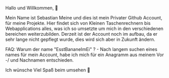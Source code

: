 Hallo und Willkommen, 👋

Mein Name ist Sebastian Meine und dies ist mein Privater Github Account, für meine Projekte. Hier findet sich von Kleinen Taschenrechnern bis Webapplications alles, was ich so umsetzte um mich in den verschiedenen bereichen weiterzubilden. Derzeit ist der Account noch im aufbau, da er sehr lange nicht gepflegt wurde, dies wird sich aber in Zukunft ändern.

FAQ:
  Warum der name "EsstBananeImEi" ?
    - Nach langem suchen eines names für mein Account, habe ich mich für ein Anagramm aus meinem Vor -/ und Nachnamen entschieden.

Ich wünsche Viel Spaß beim umsehen 👀

